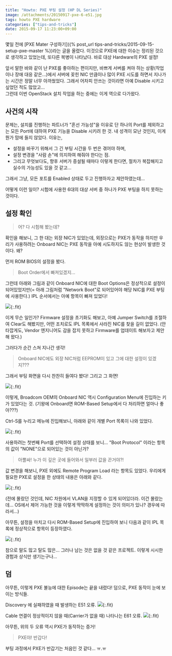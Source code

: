 ```yaml
---
title: "Howto: PXE 부팅 설정 (HP DL Series)"
image: /attachments/20150917-pxe-6-e51.jpg
tags: howto PXE hardware
categories: ["tips-and-tricks"]
date: 2015-09-17 11:23:00+09:00
---
```

몇일 전에 [PXE Mater 구성하기]({% post_url tips-and-tricks/2015-09-15-setup-pxe-master %})라는
글을 올렸다. 이것으로 PXE에 대한 이슈는 정리된 것으로 생각하고 있었는데,
또다른 복병이 나타났다. 바로 대상 Hardware의 PXE 설정!

앞서 말한 바와 같이 난 PXE를 좋아하는 편이지만, 바쁘게 서버를 켜야 하는
상황(작업이나 장애 대응 같은...)에서 서버에 꽂힌 NIC 만큼이나 많이 PXE
시도를 하면서 지나가는 시간은 정말 너무 아까웠었다. 그래서 어차피 안쓰는
것이라면 아예 Disable 시키고 싶었던 적도 많았고...  
그런데 이번 OpenStack 설치 작업을 하는 중에는 이게 역으로 다가왔다.

## 사건의 시작

문제는, 설치를 진행하는 파트너가 "혼선 가능성"을 이유로 단 하나의 Port를
제외하고는 모든 Port에 대하여 PXE 기능을 Disable 시키려 한 것. 내 성격이
모난 것인지, 이게 뭔가 맘에 들지 않았다. 이유는,

* 설정을 바꾸기 위해서 그 긴 부팅 시간을 두 번은 겪어야 하며,
* 설정 변경을 "사람 손"에 의지하여 해줘야 한다는 점.
* 그리고 무엇보다도, 향후 서버가 증설될 때마다 이렇게 한다면, 절차가
  복잡해지고 실수의 가능성도 있을 것 같고...

그래서 그냥, 모든 포트를 Enabled 상태로 두고 진행하자고 제안하였는데...

어떻게 이런 일이? 시험에 사용한 6대의 대상 서버 중 하나가 PXE 부팅을
하지 못하는 것이다.

## 설정 확인

> 어? 다 시험해 봤는데?

확인을 해보니, 그 한 대는 외장 NIC가 있었는데, 외장으로는 PXE가 동작을
하지만 우리가 사용하려는 Onboard NIC는 PXE 동작을 아예 시도하지도 않는
현상이 발생한 것이다. 왜?

먼저 ROM BIOS의 설정을 봤다.

> Boot Order에서 빠져있겠지...

그런데 아래와 그림과 같이 Onboard NIC에 대한 Boot Options은 정상적으로
설정이 되어있었지만(= 아래 그림처럼 "Network Boot"로 되어있어야 해당
NIC를 PXE 부팅에 사용한다.) IPL 순서에서는 아예 항목이 빠져 있었다!

![](/attachments/20150917-pxe-1-bootoptions.jpg){:.fit}

이게 무슨 일인가? Firmware 설정을 초기화도 해보고, 아예 Jumper Switch를
조절하여 Clear도 해봤지만, 어떤 조치로도 IPL 목록에서 사라진 NIC를 찾을
길이 없었다. (안타깝게도, Vendor 엔지니어도 감을 잡지 못하고 Firmware를
업데이트 해보자고 제안해 왔다.)

그러다가 순간 스쳐 지나간 생각!

> Onboard NIC에도 외장 NIC처럼 EEPROM이 있고 그에 대한 설정이 있겠지???

그래서 부팅 화면을 다시 찬찬히 들여다 봤다! 그리고 그 화면!

![](/attachments/20150917-pxe-2-nic-config.jpg){:.fit}

이렇게, Broadcom OEM의 Onboard NIC 역시 Configuration Menu에 진입하는
키가 있었다는 것. (기왕에 Onboard면 ROM-Based Setup에서 다 처리하면
얼마나 좋아???)

Ctrl-S를 누리고 메뉴에 진입해보니, 아래와 같이 개별 Port 목록이 나와
있었다.

![](/attachments/20150917-pxe-3-nic-list.jpg){:.fit}

사용하려는 첫번째 Port를 선택하여 설정 상태를 보니... "Boot Protocol"
이라는 항목의 값이 "NONE"으로 되어있는 것이 아닌가?

> 아뿔싸! 누가 이 깊은 곳에 들어와서 일부러 값을 끈거야?!

값 변경을 해보니, PXE 외에도 Remote Program Load 라는 항목도 있었다.
우리에게 필요한 PXE로 설정을 한 상태의 내용은 아래와 같다.

![](/attachments/20150917-pxe-4-enabled.jpg){:.fit}

(전에 몰랐던 것인데, NIC 차원에서 VLAN을 지정할 수 있게 되어있더라.
이건 몰랐는데... OS에서 제어 가능한 것을 이렇게 딱딱하게 설정하는
것이 의미가 있나? 경우에 따라서...)

아무튼, 설정을 마치고 다시 ROM-Based Setup에 진입하여 보니 다음과
같이 IPL 목록에 정상적으로 항목이 등장하였다.

![](/attachments/20150917-pxe-5-ipl-list.jpg){:.fit}

참으로 말도 많고 탈도 많은... 그러나 남는 것은 없을 것 같은 프로젝트.
이렇게 시시한 경험과 상식만 생기는구나...

## 덤

아무튼, 이렇게 PXE 불능에 대한 Episode는 끝을 내렸다! 덤으로, PXE 동작이
눈에 보이는 방식들.

Discovery 에 실패하였을 때 발생하는 E51 오류.
![](/attachments/20150917-pxe-6-e51.jpg){:.fit}

Cable 연결이 정상적이지 않을 때(Carrier가 없을 때) 나타나는 E61 오류.
![](/attachments/20150917-pxe-7-e61.jpg){:.fit}

아무튼, 위의 두 오류 역시 PXE가 동작하는 증거!

> PXE야! 반갑다!

부팅 과정에서 PXE가 반갑기는 처음인 것 같다... ㅠ.ㅠ

